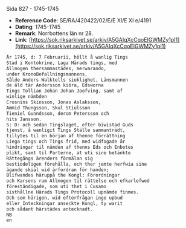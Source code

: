 Sida 827 - 1745-1745

- **Reference Code**: SE/RA/420422/02/E/E XI/E XI e/4191
- **Dating**: 1745-1745
- **Remark**: Norrbottens län nr 28.
- **Link**: [https://sok.riksarkivet.se/arkiv/A5GAIqXcCqoEIGWMZy1pI1](https://sok.riksarkivet.se/arkiv/A5GAIqXcCqoEIGWMZy1pI1)

```txt linenums="1"
År 1745, d: 7 Februarii, höllt å wanlig Tings
Stad i Kontokrine, Laga Härads tings, med
Allmogen thersammastädes, merwarando,
under KronoBefallningsmannens,
Sålde Anders Walktells siuklighet, Länsmannen
de äld tär Andersson kiöra, Edsworna
Tings Tollian Johan Johan Joofving, samt af
winlige nämbden
Crosnins Skinsson, Jonas Aslaksson,
Ammid Thungsson, Skul Stiulsson
Tieniel Gunndsson, derom Petersson och
hits Jansson.
S: D: och sedan Tingslaget, efter biwistad Guds
tjenst, å wanligit Tings Ställe sammanträdt,
tillytes til en början af thenne förrättning
Liega tings och Tings frid, med widfogade år
hindringar til nämden af thenns Eds och Enbotes
plikt, samt til Parterne, at uti sine betänkte
Rättegångs ärenders förmälan sig
bestiodeligen förehålla, och ther jemte herfwia sine
ägande skiäl wid ärfordran för handen;
Blifwandes häruppå the Kongl: Förordningar
och Karsens rum Allmogen til rättelse och efkarlefwed
föreständigade, som uti thet i Cusamo
sisthållne Härads Tings Protocoll upnämde finmes.
Och som härigen, wid efterfrågan inge upbud
eller Inteckningar anseckte Kongl, ty warit
och sådant härstädes antecknadt.
NB
en
```
